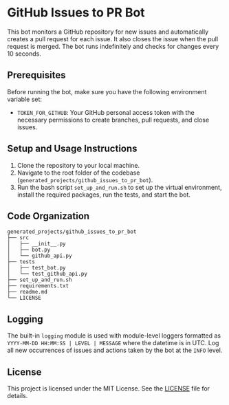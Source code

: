 # GitHub Issues to PR Bot

This bot monitors a GitHub repository for new issues and automatically creates a pull request for each issue. It also closes the issue when the pull request is merged. The bot runs indefinitely and checks for changes every 10 seconds.

## Prerequisites

Before running the bot, make sure you have the following environment variable set:

- `TOKEN_FOR_GITHUB`: Your GitHub personal access token with the necessary permissions to create branches, pull requests, and close issues.

## Setup and Usage Instructions

1. Clone the repository to your local machine.
2. Navigate to the root folder of the codebase (`generated_projects/github_issues_to_pr_bot`).
3. Run the bash script `set_up_and_run.sh` to set up the virtual environment, install the required packages, run the tests, and start the bot.

## Code Organization

```
generated_projects/github_issues_to_pr_bot
├── src
│   ├── __init__.py
│   ├── bot.py
│   └── github_api.py
├── tests
│   ├── test_bot.py
│   └── test_github_api.py
├── set_up_and_run.sh
├── requirements.txt
├── readme.md
└── LICENSE
```

## Logging

The built-in `logging` module is used with module-level loggers formatted as `YYYY-MM-DD HH:MM:SS | LEVEL | MESSAGE` where the datetime is in UTC. Log all new occurrences of issues and actions taken by the bot at the `INFO` level.

## License

This project is licensed under the MIT License. See the [LICENSE](LICENSE) file for details.
